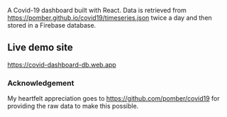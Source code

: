 A Covid-19 dashboard built with React. Data is retrieved from https://pomber.github.io/covid19/timeseries.json twice a day and then stored in a Firebase database.

## Live demo site

https://covid-dashboard-db.web.app

### Acknowledgement
My heartfelt appreciation goes to https://github.com/pomber/covid19 for providing the raw data to make this possible.
